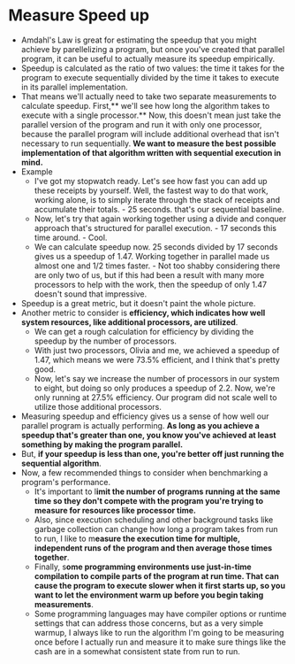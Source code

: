 # Measure Speed up

- Amdahl's Law is great for estimating the speedup that you might achieve by parellelizing a program, but once you've created that parallel program, it can be useful to actually measure its speedup empirically.
- Speedup is calculated as the ratio of two values: the time it takes for the program to execute sequentially divided by the time it takes to execute in its parallel implementation.
- That means we'll actually need to take two separate measurements to calculate speedup. First,** we'll see how long the algorithm takes to execute with a single processor.** Now, this doesn't mean just take the parallel version of the program and run it with only one processor, because the parallel program will include additional overhead that isn't necessary to run sequentially. **We want to measure the best possible implementation of that algorithm written with sequential execution in mind.**
- Example
    - I've got my stopwatch ready. Let's see how fast you can add up these receipts by yourself. Well, the fastest way to do that work, working alone, is to simply iterate through the stack of receipts and accumulate their totals. - 25 seconds. that's our sequential baseline.
    - Now, let's try that again working together using a divide and conquer approach that's structured for parallel execution.  - 17 seconds this time around. - Cool.
    - We can calculate speedup now. 25 seconds divided by 17 seconds gives us a speedup of 1.47. Working together in parallel made us almost one and 1/2 times faster. - Not too shabby considering there are only two of us, but if this had been a result with many more processors to help with the work, then the speedup of only 1.47 doesn't sound that impressive.
- Speedup is a great metric, but it doesn't paint the whole picture.
- Another metric to consider is **efficiency, which indicates how well system resources, like additional processors, are utilized**.
  - We can get a rough calculation for efficiency by dividing the speedup by the number of processors.
  - With just two processors, Olivia and me, we achieved a speedup of 1.47, which means we were 73.5% efficient, and I think that's pretty good.
  - Now, let's say we increase the number of processors in our system to eight, but doing so only produces a speedup of 2.2. Now, we're only running at 27.5% efficiency. Our program did not scale well to utilize those additional processors.
- Measuring speedup and efficiency gives us a sense of how well our parallel program is actually performing. **As long as you achieve a speedup that's greater than one, you know you've achieved at least something by making the program parallel.**
- But, **if your speedup is less than one, you're better off just running the sequential algorithm**.
- Now, a few recommended things to consider when benchmarking a program's performance.
  - It's important to l**imit the number of programs running at the same time so they don't compete with the program you're trying to measure for resources like processor time.**
  - Also, since execution scheduling and other background tasks like garbage collection can change how long a program takes from run to run, I like to m**easure the execution time for multiple, independent runs of the program and then average those times together**.
  - Finally, s**ome programming environments use just-in-time compilation to compile parts of the program at run time. That can cause the program to execute slower when it first starts up, so you want to let the environment warm up before you begin taking measurements**.
  -  Some programming languages may have compiler options or runtime settings that can address those concerns, but as a very simple warmup, I always like to run the algorithm I'm going to be measuring once before I actually run and measure it to make sure things like the cash are in a somewhat consistent state from run to run.
